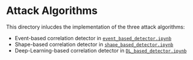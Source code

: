 # Attack Algorithms

This directory inlucdes the implementation of the three attack algorithms:

- Event-based correlation detector in [`event_based_detector.ipynb`](./event_based_detector.ipynb)
- Shape-based correlation detector in [`shape_based_detector.ipynb`](./shape_based_detector.ipynb)
- Deep-Learning-based correlation detector in [`DL_based_detector.ipynb`](./DL_based_detector.ipynb)